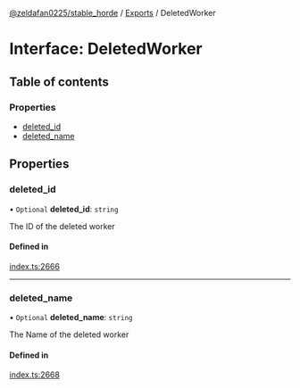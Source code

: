 [@zeldafan0225/stable_horde](../README.md) / [Exports](../modules.md) / DeletedWorker

# Interface: DeletedWorker

## Table of contents

### Properties

- [deleted\_id](DeletedWorker.md#deleted_id)
- [deleted\_name](DeletedWorker.md#deleted_name)

## Properties

### deleted\_id

• `Optional` **deleted\_id**: `string`

The ID of the deleted worker

#### Defined in

[index.ts:2666](https://github.com/ZeldaFan0225/stable_horde/blob/c25ea19/index.ts#L2666)

___

### deleted\_name

• `Optional` **deleted\_name**: `string`

The Name of the deleted worker

#### Defined in

[index.ts:2668](https://github.com/ZeldaFan0225/stable_horde/blob/c25ea19/index.ts#L2668)
